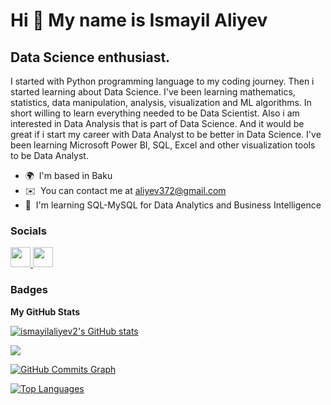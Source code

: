 Hi 👋 My name is Ismayil Aliyev
===============================

Data Science enthusiast.
------------------------

I started with Python programming language to my coding journey. Then i started learning about Data Science. I've been learning mathematics, statistics, data manipulation, analysis, visualization and ML algorithms. In short willing to learn everything needed to be Data Scientist. Also i am interested in Data Analysis that is part of Data Science. And it would be great if i start my career with Data Analyst to be better in Data Science. I've been learning Microsoft Power BI, SQL, Excel and other visualization tools to be Data Analyst.

* 🌍  I'm based in Baku
* ✉️  You can contact me at [aliyev372@gmail.com](mailto:aliyev372@gmail.com)
* 🧠  I'm learning SQL-MySQL for Data Analytics and Business Intelligence

### Socials

<p align="left"> <a href="https://www.github.com/ismayilaliyev2" target="_blank" rel="noreferrer"> <picture> <source media="(prefers-color-scheme: dark)" srcset="https://raw.githubusercontent.com/danielcranney/readme-generator/main/public/icons/socials/github-dark.svg" /> <source media="(prefers-color-scheme: light)" srcset="https://raw.githubusercontent.com/danielcranney/readme-generator/main/public/icons/socials/github.svg" /> <img src="https://raw.githubusercontent.com/danielcranney/readme-generator/main/public/icons/socials/github.svg" width="32" height="32" /> </picture> </a> <a href="https://www.linkedin.com/in/Ismayil Aliyev" target="_blank" rel="noreferrer"> <picture> <source media="(prefers-color-scheme: dark)" srcset="undefined" /> <source media="(prefers-color-scheme: light)" srcset="https://raw.githubusercontent.com/danielcranney/readme-generator/main/public/icons/socials/linkedin.svg" /> <img src="https://raw.githubusercontent.com/danielcranney/readme-generator/main/public/icons/socials/linkedin.svg" width="32" height="32" /> </picture> </a></p>

### Badges

<b>My GitHub Stats</b>

<a href="http://www.github.com/ismayilaliyev2"><img src="https://github-readme-stats.vercel.app/api?username=ismayilaliyev2&show_icons=true&hide=&count_private=true&title_color=0891b2&text_color=ffffff&icon_color=0891b2&bg_color=1c1917&hide_border=true&show_icons=true" alt="ismayilaliyev2's GitHub stats" /></a>

<a href="http://www.github.com/ismayilaliyev2"><img src="https://github-readme-streak-stats.herokuapp.com/?user=ismayilaliyev2&stroke=ffffff&background=1c1917&ring=0891b2&fire=0891b2&currStreakNum=ffffff&currStreakLabel=0891b2&sideNums=ffffff&sideLabels=ffffff&dates=ffffff&hide_border=true" /></a>

<a href="http://www.github.com/ismayilaliyev2"><img src="https://github-readme-activity-graph.cyclic.app/graph?username=ismayilaliyev2&bg_color=1c1917&color=ffffff&line=0891b2&point=ffffff&area_color=1c1917&area=true&hide_border=true&custom_title=GitHub%20Commits%20Graph" alt="GitHub Commits Graph" /></a>

<a href="https://github.com/ismayilaliyev2" align="left"><img src="https://github-readme-stats.vercel.app/api/top-langs/?username=ismayilaliyev2&langs_count=10&title_color=0891b2&text_color=ffffff&icon_color=0891b2&bg_color=1c1917&hide_border=true&locale=en&custom_title=Top%20%Languages" alt="Top Languages" /></a>
